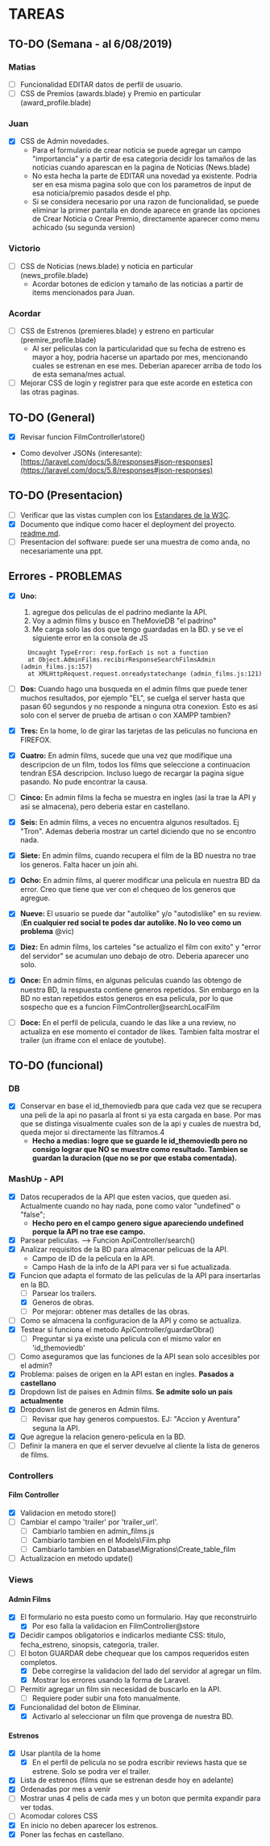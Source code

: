# TAREAS

## TO-DO (Semana - al 6/08/2019)

### Matias

- [ ] Funcionalidad EDITAR datos de perfil de usuario.
- [ ] CSS de Premios (awards.blade) y Premio en particular (award_profile.blade)

### Juan

- [x] CSS de Admin novedades.
  - Para el formulario de crear noticia se puede agregar un campo "importancia" y a partir de esa categoria decidir los tamaños de las noticias cuando aparescan en la pagina de Noticias (News.blade)
  - No esta hecha la parte de EDITAR una novedad ya existente. Podria ser en esa misma pagina solo que con los parametros de input de esa noticia/premio pasados desde el php.
  - Si se considera necesario por una razon de funcionalidad, se puede eliminar la primer pantalla en donde aparece en grande las opciones de Crear Noticia o Crear Premio, directamente aparecer como menu achicado (su segunda version)

### Victorio

- [ ] CSS de Noticias (news.blade) y noticia en particular (news_profile.blade)
  - Acordar botones de edicion y tamaño de las noticias a partir de items mencionados para Juan.
  
### Acordar

- [ ] CSS de Estrenos (premieres.blade) y estreno en particular (premire_profile.blade)
  - Al ser peliculas con la particularidad que su fecha de estreno es mayor a hoy, podria hacerse un apartado por mes, mencionando cuales se estrenan en ese mes. Deberian aparecer arriba de todo los de esta semana/mes actual.
- [ ] Mejorar CSS de login y registrer para que este acorde en estetica con las otras paginas.

## TO-DO (General)

- [x] Revisar funcion FilmController\store()
- Como devolver JSONs (interesante): [https://laravel.com/docs/5.8/responses#json-responses](https://laravel.com/docs/5.8/responses#json-responses)

## TO-DO (Presentacion)

- [ ] Verificar que las vistas cumplen con los [Estandares de la W3C](https://validator.w3.org/).
- [x] Documento que indique como hacer el deployment del proyecto. [readme.md](readme.md).
- [ ] Presentacion del software: puede ser una muestra de como anda, no necesariamente una ppt.

## Errores - PROBLEMAS

- [x] **Uno:**
  1. agregue dos peliculas de el padrino mediante la API.
  2. Voy a admin films y busco en TheMovieDB "el padrino"
  3. Me carga solo las dos que tengo guardadas en la BD. y se ve el siguiente error en la consola de JS
  ```
    Uncaught TypeError: resp.forEach is not a function
    at Object.AdminFilms.recibirResponseSearchFilmsAdmin (admin_films.js:157)
    at XMLHttpRequest.request.onreadystatechange (admin_films.js:121)
  ```

- [ ] **Dos:**
  Cuando hago una busqueda en el admin films que puede tener muchos resultados, por ejemplo "EL", se cuelga el server hasta que pasan 60 segundos y no responde a ninguna otra conexion. Esto es asi solo con el server de prueba de artisan o con XAMPP tambien?

- [x] **Tres:**
  En la home, lo de girar las tarjetas de las peliculas no funciona en FIREFOX.

- [x] **Cuatro:**
  En admin films, sucede que una vez que modifique una descripcion de un film, todos los films que seleccione a continuacion tendran ESA descripcion. Incluso luego de recargar la pagina sigue pasando. No pude encontrar la causa.

- [ ] **Cinco:**
  En admin films la fecha se muestra en ingles (asi la trae la API y asi se almacena), pero deberia estar en castellano.

- [x] **Seis:**
  En admin films, a veces no encuentra algunos resultados. Ej "Tron". Ademas deberia mostrar un cartel diciendo que no se encontro nada.

- [x] **Siete:**
  En admin films, cuando recupera el film de la BD nuestra no trae los generos. Falta hacer un join ahi.

- [x] **Ocho:**
  En admin films, al querer modificar una pelicula en nuestra BD da error. Creo que tiene que ver con el chequeo de los generos que agregue.

- [x] **Nueve:**
  El usuario se puede dar "autolike" y/o "autodislike" en su review. (**En cualquier red social te podes dar autolike. No lo veo como un problema** @vic)

- [x] **Diez:**
   En admin films, los carteles "se actualizo el film con exito" y "error del servidor" se acumulan uno debajo de otro. Deberia aparecer uno solo.

- [x] **Once:**
  En admin films, en algunas peliculas cuando las obtengo de nuestra BD, la respuesta contiene generos repetidos. Sin embargo en la BD no estan repetidos estos generos en esa pelicula, por lo que sospecho que es a funcion FilmController@searchLocalFilm

- [ ] **Doce:**
  En el perfil de pelicula, cuando le das like a una review, no actualiza en ese momento el contador de likes. Tambien falta mostrar el trailer (un iframe con el enlace de youtube).

## TO-DO (funcional)

### DB

- [x] Conservar en base el id_themoviedb para que cada vez que se recupera una peli de la api
 no pasarla al front si ya esta cargada en base. Por mas que se distinga visualmente
 cuales son de la api y cuales de nuestra bd, queda mejor si directamente las filtramos.4
  - **Hecho a medias: logre que se guarde le id_themoviedb pero no consigo lograr que NO se muestre como resultado. Tambien se guardan la duracion (que no se por que estaba comentada).**

### MashUp - API

- [x] Datos recuperados de la API que esten vacios, que queden asi. Actualmente cuando no hay nada, pone como valor "undefined" o "false";
  - **Hecho pero en el campo genero sigue apareciendo undefined porque la API no trae ese campo.**
- [x] Parsear peliculas. --> Funcion ApiController/search()
- [x] Analizar requisitos de la BD para almacenar pelicuas de la API.
  - Campo de ID de la pelicula en la API.
  - Campo Hash de la info de la API para ver si fue actualizada.
- [x] Funcion que adapta el formato de las peliculas de la API para insertarlas en la BD.
  - [ ] Parsear los trailers.
  - [x] Generos de obras.
  - [ ] Por mejorar: obtener mas detalles de las obras.
- [ ] Como se almacena la configuracion de la API y como se actualiza.
- [x] Testear si funciona el metodo ApiController/guardarObra()
  - [ ] Preguntar si ya existe una pelicula con el mismo valor en 'id_themoviedb'
- [ ] Como aseguramos que las funciones de la API sean solo accesibles por el admin?
- [x] Problema: paises de origen en la API estan en ingles. **Pasados a castellano**
- [x] Dropdown list de paises en Admin films. **Se admite solo un pais actualmente**
- [x] Dropdown list de generos en Admin films.
  - [ ] Revisar que hay generos compuestos. EJ: "Accion y Aventura" seguna la API.
- [x] Que agregue la relacion genero-pelicula en la BD.
- [ ] Definir la manera en que el server devuelve al cliente la lista de generos de films.

### Controllers

#### Film Controller

- [x] Validacion en metodo store()
- [ ] Cambiar el campo 'trailer' por 'trailer_url'.
  - [ ] Cambiarlo tambien en admin_films.js
  - [ ] Cambiarlo tambien en el Models\Film.php
  - [ ] Cambiarlo tambien en Database\Migrations\Create_table_film
- [ ] Actualizacion en metodo update()

### Views

#### Admin Films

- [x] El formulario no esta puesto como un formulario. Hay que reconstruirlo
  - [x] Por eso falla la validacion en FilmController@store
- [x] Decidir campos obligatorios e indicarlos mediante CSS: titulo, fecha_estreno, sinopsis, categoria, trailer.
- [ ] El boton GUARDAR debe chequear que los campos requeridos esten completos.
  - [x] Debe corregirse la validacion del lado del servidor al agregar un film.
  - [x] Mostrar los errores usando la forma de Laravel.
- [ ] Permitir agregar un film sin necesidad de buscarlo en la API.
  - [ ] Requiere poder subir una foto manualmente.
- [x] Funcionalidad del boton de Eliminar.
  - [x] Activarlo al seleccionar un film que provenga de nuestra BD.

#### Estrenos

- [x] Usar plantila de la home
  - [x] En el perfil de pelicula no se podra escribir reviews hasta que se estrene. Solo se podra ver el trailer.
- [x] Lista de estrenos (films que se estrenan desde hoy en adelante)
- [x] Ordenadas por mes a venir
- [ ] Mostrar unas 4 pelis de cada mes y un boton que permita expandir para ver todas.
- [ ] Acomodar colores CSS
- [x] En inicio no deben aparecer los estrenos.
- [x] Poner las fechas en castellano.
